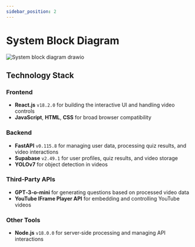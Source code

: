 ```yaml
---
sidebar_position: 2
---
```


# System Block Diagram

![System block diagram drawio](https://github.com/user-attachments/assets/facae559-d0a0-42a0-89e6-097c760cf2a3)


## Technology Stack

### Frontend
- **React.js** `v18.2.0` for building the interactive UI and handling video controls
- **JavaScript**, **HTML**, **CSS** for broad browser compatibility

### Backend
- **FastAPI** `v0.115.8` for managing user data, processing quiz results, and video interactions
- **Supabase** `v2.49.1` for user profiles, quiz results, and video storage
- **YOLOv7** for object detection in videos

### Third‑Party APIs
- **GPT‑3‑o-mini** for generating questions based on processed video data
- **YouTube IFrame Player API** for embedding and controlling YouTube videos

### Other Tools
- **Node.js** `v18.0.0` for server‑side processing and managing API interactions
